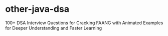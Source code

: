 # other-java-dsa
100+ DSA Interview Questions for Cracking FAANG with Animated Examples for Deeper Understanding and Faster Learning
